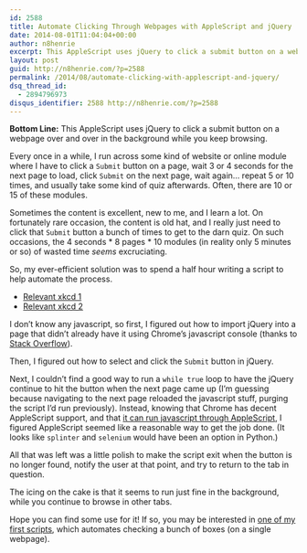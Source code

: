 ```yaml
---
id: 2588
title: Automate Clicking Through Webpages with AppleScript and jQuery
date: 2014-08-01T11:04:04+00:00
author: n8henrie
excerpt: This AppleScript uses jQuery to click a submit button on a webpage over and over in the background while you keep browsing.
layout: post
guid: http://n8henrie.com/?p=2588
permalink: /2014/08/automate-clicking-with-applescript-and-jquery/
dsq_thread_id:
  - 2894796973
disqus_identifier: 2588 http://n8henrie.com/?p=2588
---
```

**Bottom Line:** This AppleScript uses jQuery to click a submit button on a webpage over and over in the background while you keep browsing.<!--more-->

Every once in a while, I run across some kind of website or online module where I have to click a `Submit` button on a page, wait 3 or 4 seconds for the next page to load, click `Submit` on the next page, wait again… repeat 5 or 10 times, and usually take some kind of quiz afterwards. Often, there are 10 or 15 of these modules.

Sometimes the content is excellent, new to me, and I learn a lot. On fortunately rare occasion, the content is old hat, and I really just need to click that `Submit` button a bunch of times to get to the darn quiz. On such occasions, the 4 seconds \* 8 pages \* 10 modules (in reality only 5 minutes or so) of wasted time _seems_ excruciating.

So, my ever-efficient solution was to spend a half hour writing a script to help automate the process.

  * <a href="http://xkcd.com/1319/" target="_blank">Relevant xkcd 1</a>
  * <a href="http://xkcd.com/1205/" target="_blank">Relevant xkcd 2</a>

I don’t know any javascript, so first, I figured out how to import jQuery into a page that didn’t already have it using Chrome’s javascript console (thanks to <a href="http://stackoverflow.com/questions/7474354/include-jquery-in-the-javascript-console" target="_blank">Stack Overflow</a>).

Then, I figured out how to select and click the `Submit` button in jQuery.

Next, I couldn’t find a good way to run a `while true` loop to have the jQuery continue to hit the button when the next page came up (I’m guessing because navigating to the next page reloaded the javascript stuff, purging the script I’d run previously). Instead, knowing that Chrome has decent AppleScript support, and that [it can run javascript through AppleScript](http://n8henrie.com/2014/07/get-google-cache-applescript/ "Get Google Cache AppleScript - n8henrie.com"), I figured AppleScript seemed like a reasonable way to get the job done. (It looks like `splinter` and `selenium` would have been an option in Python.)

All that was left was a little polish to make the script exit when the button is no longer found, notify the user at that point, and try to return to the tab in question.

The icing on the cake is that it seems to run just fine in the background, while you continue to browse in other tabs.

Hope you can find some use for it! If so, you may be interested in [one of my first scripts](http://n8henrie.com/2012/09/applescript-to-automate-checking-checkboxes-in-your-web-browser/), which automates checking a bunch of boxes (on a single webpage).
